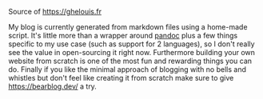 Source of https://ghelouis.fr

My blog is currently generated from markdown files using a home-made script.
It's little more than a wrapper around [pandoc](https://pandoc.org/) plus a few
things specific to my use case (such as support for 2 languages), so I don't
really see the value in open-sourcing it right now. Furthermore building your
own website from scratch is one of the most fun and rewarding things you can
do. Finally if you like the minimal approach of blogging with no bells and
whistles but don't feel like creating it from scratch make sure to give
https://bearblog.dev/ a try.
